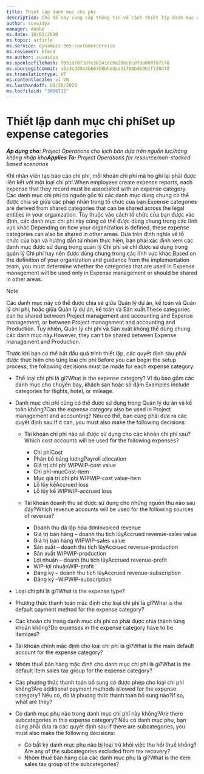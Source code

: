 ```yaml
---
title: Thiết lập danh mục chi phí
description: Chủ đề này cung cấp thông tin về cách thiết lập danh mục chi phí và danh mục chia sẻ cho báo cáo chi phí.
author: suvaidya
manager: Annbe
ms.date: 10/01/2020
ms.topic: article
ms.service: dynamics-365-customerservice
ms.reviewer: kfend
ms.author: suvaidya
ms.openlocfilehash: f051d70f3dfe3b241dc0a206c0cdfda000f87c76
ms.sourcegitcommit: a2c3cd49a3b667b8b5edaa31788b4b9b1f728d78
ms.translationtype: HT
ms.contentlocale: vi-VN
ms.lasthandoff: 09/28/2020
ms.locfileid: "3896712"
---
```

# <a name="set-up-expense-categories"></a><span data-ttu-id="2ffbe-103">Thiết lập danh mục chi phí</span><span class="sxs-lookup"><span data-stu-id="2ffbe-103">Set up expense categories</span></span>

<span data-ttu-id="2ffbe-104">_**Áp dụng cho:** Project Operations cho kịch bản dựa trên nguồn lực/hàng không nhập kho_</span><span class="sxs-lookup"><span data-stu-id="2ffbe-104">_**Applies To:** Project Operations for resource/non-stocked based scenarios_</span></span>

<span data-ttu-id="2ffbe-105">Khi nhân viên tạo báo cáo chi phí, mỗi khoản chi phí mà họ ghi lại phải được liên kết với một loại chi phí.</span><span class="sxs-lookup"><span data-stu-id="2ffbe-105">When employees create expense reports, each expense that they record must be associated with an expense category.</span></span> <span data-ttu-id="2ffbe-106">Các danh mục chi phí có nguồn gốc từ các danh mục dùng chung có thể được chia sẻ giữa các pháp nhân trong tổ chức của bạn.</span><span class="sxs-lookup"><span data-stu-id="2ffbe-106">Expense categories are derived from shared categories that can be shared across the legal entities in your organization.</span></span> <span data-ttu-id="2ffbe-107">Tùy thuộc vào cách tổ chức của bạn được xác định, các danh mục chi phí này cũng có thể được dùng chung trong các lĩnh vực khác.</span><span class="sxs-lookup"><span data-stu-id="2ffbe-107">Depending on how your organization is defined, these expense categories can also be shared in other areas.</span></span> <span data-ttu-id="2ffbe-108">Dựa trên định nghĩa về tổ chức của bạn và hướng dẫn từ nhóm thực hiện, bạn phải xác định xem các danh mục được sử dụng trong quản lý Chi phí sẽ chỉ được sử dụng trong quản lý Chi phí hay nên được dùng chung trong các lĩnh vực khác.</span><span class="sxs-lookup"><span data-stu-id="2ffbe-108">Based on the definition of your organization and guidance from the implementation team, you must determine whether the categories that are used in Expense management will be used only in Expense management or should be shared in other areas.</span></span>

> [!NOTE]
> <span data-ttu-id="2ffbe-109">Các danh mục này có thể được chia sẻ giữa Quản lý dự án, kế toán và Quản lý chi phí, hoặc giữa Quản lý dự án, kế toán và Sản xuất.</span><span class="sxs-lookup"><span data-stu-id="2ffbe-109">These categories can be shared between Project management and accounting and Expense management, or between Project management and accounting and Production.</span></span> <span data-ttu-id="2ffbe-110">Tuy nhiên, Quản lý chi phí và Sản xuất không thể dùng chung các danh mục này.</span><span class="sxs-lookup"><span data-stu-id="2ffbe-110">However, they can't be shared between Expense management and Production.</span></span>

<span data-ttu-id="2ffbe-111">Trước khi bạn có thể bắt đầu quá trình thiết lập, các quyết định sau phải được thực hiện cho từng loại chi phí:</span><span class="sxs-lookup"><span data-stu-id="2ffbe-111">Before you can begin the setup process, the following decisions must be made for each expense category:</span></span>

- <span data-ttu-id="2ffbe-112">Thể loại chi phí là gì?</span><span class="sxs-lookup"><span data-stu-id="2ffbe-112">What is the expense category?</span></span> <span data-ttu-id="2ffbe-113">Ví dụ bao gồm các danh mục cho chuyến bay, khách sạn hoặc số dặm.</span><span class="sxs-lookup"><span data-stu-id="2ffbe-113">Examples include categories for flights, hotel, or mileage.</span></span>
- <span data-ttu-id="2ffbe-114">Danh mục chi phí cũng có thể được sử dụng trong Quản lý dự án và kế toán không?</span><span class="sxs-lookup"><span data-stu-id="2ffbe-114">Can the expense category also be used in Project management and accounting?</span></span> <span data-ttu-id="2ffbe-115">Nếu có thể, bạn cũng phải đưa ra các quyết định sau:</span><span class="sxs-lookup"><span data-stu-id="2ffbe-115">If it can, you must also make the following decisions:</span></span>

    - <span data-ttu-id="2ffbe-116">Tài khoản chi phí nào sẽ được sử dụng cho các khoản chi phí sau?</span><span class="sxs-lookup"><span data-stu-id="2ffbe-116">Which cost accounts will be used for the following expenses?</span></span>

        - <span data-ttu-id="2ffbe-117">Chi phí</span><span class="sxs-lookup"><span data-stu-id="2ffbe-117">Cost</span></span>
        - <span data-ttu-id="2ffbe-118">Phân bổ bảng lương</span><span class="sxs-lookup"><span data-stu-id="2ffbe-118">Payroll allocation</span></span>
        - <span data-ttu-id="2ffbe-119">Giá trị chi phí WIP</span><span class="sxs-lookup"><span data-stu-id="2ffbe-119">WIP-cost value</span></span>
        - <span data-ttu-id="2ffbe-120">Chi phí-mục</span><span class="sxs-lookup"><span data-stu-id="2ffbe-120">Cost-item</span></span>
        - <span data-ttu-id="2ffbe-121">Mục giá trị chi phí WIP</span><span class="sxs-lookup"><span data-stu-id="2ffbe-121">WIP-cost value-item</span></span>
        - <span data-ttu-id="2ffbe-122">Lỗ lũy kế</span><span class="sxs-lookup"><span data-stu-id="2ffbe-122">Accrued loss</span></span>
        - <span data-ttu-id="2ffbe-123">Lỗ lũy kế WIP</span><span class="sxs-lookup"><span data-stu-id="2ffbe-123">WIP-accrued loss</span></span>

    - <span data-ttu-id="2ffbe-124">Tài khoản doanh thu sẽ được sử dụng cho những nguồn thu nào sau đây?</span><span class="sxs-lookup"><span data-stu-id="2ffbe-124">Which revenue accounts will be used for the following sources of revenue?</span></span>

        - <span data-ttu-id="2ffbe-125">Doanh thu đã lập hóa đơn</span><span class="sxs-lookup"><span data-stu-id="2ffbe-125">Invoiced revenue</span></span>
        - <span data-ttu-id="2ffbe-126">Giá trị bán hàng – doanh thu tích lũy</span><span class="sxs-lookup"><span data-stu-id="2ffbe-126">Accrued revenue-sales value</span></span>
        - <span data-ttu-id="2ffbe-127">Giá trị bán hàng WIP</span><span class="sxs-lookup"><span data-stu-id="2ffbe-127">WIP-sales value</span></span>
        - <span data-ttu-id="2ffbe-128">Sản xuất – doanh thu tích lũy</span><span class="sxs-lookup"><span data-stu-id="2ffbe-128">Accrued revenue-production</span></span>
        - <span data-ttu-id="2ffbe-129">Sản xuất WIP</span><span class="sxs-lookup"><span data-stu-id="2ffbe-129">WIP-production</span></span>
        - <span data-ttu-id="2ffbe-130">Lợi nhuận – doanh thu tích lũy</span><span class="sxs-lookup"><span data-stu-id="2ffbe-130">Accrued revenue-profit</span></span>
        - <span data-ttu-id="2ffbe-131">WIP-lợi nhuận</span><span class="sxs-lookup"><span data-stu-id="2ffbe-131">WIP-profit</span></span>
        - <span data-ttu-id="2ffbe-132">Đăng ký – doanh thu tích lũy</span><span class="sxs-lookup"><span data-stu-id="2ffbe-132">Accrued revenue-subscription</span></span>
        - <span data-ttu-id="2ffbe-133">Đăng ký –WIP</span><span class="sxs-lookup"><span data-stu-id="2ffbe-133">WIP-subscription</span></span>

- <span data-ttu-id="2ffbe-134">Loại chi phí là gì?</span><span class="sxs-lookup"><span data-stu-id="2ffbe-134">What is the expense type?</span></span>
- <span data-ttu-id="2ffbe-135">Phương thức thanh toán mặc định cho loại chi phí là gì?</span><span class="sxs-lookup"><span data-stu-id="2ffbe-135">What is the default payment method for the expense category?</span></span>
- <span data-ttu-id="2ffbe-136">Các khoản chi trong danh mục chi phí có phải được chia thành từng khoản không?</span><span class="sxs-lookup"><span data-stu-id="2ffbe-136">Do expenses in the expense category have to be itemized?</span></span>
- <span data-ttu-id="2ffbe-137">Tài khoản chính mặc định cho loại chi phí là gì?</span><span class="sxs-lookup"><span data-stu-id="2ffbe-137">What is the main default account for the expense category?</span></span>
- <span data-ttu-id="2ffbe-138">Nhóm thuế bán hàng mặc định cho danh mục chi phí là gì?</span><span class="sxs-lookup"><span data-stu-id="2ffbe-138">What is the default item sales tax group for the expense category?</span></span>
- <span data-ttu-id="2ffbe-139">Các phương thức thanh toán bổ sung có được phép cho loại chi phí không?</span><span class="sxs-lookup"><span data-stu-id="2ffbe-139">Are additional payment methods allowed for the expense category?</span></span> <span data-ttu-id="2ffbe-140">Nếu có, đó là phương thức thanh toán bổ sung nào?</span><span class="sxs-lookup"><span data-stu-id="2ffbe-140">If so, what are they?</span></span>
- <span data-ttu-id="2ffbe-141">Có danh mục phụ nào trong danh mục chi phí này không?</span><span class="sxs-lookup"><span data-stu-id="2ffbe-141">Are there subcategories in this expense category?</span></span> <span data-ttu-id="2ffbe-142">Nếu có danh mục phụ, bạn cũng phải đưa ra các quyết định sau:</span><span class="sxs-lookup"><span data-stu-id="2ffbe-142">If there are subcategories, you must also make the following decisions:</span></span>

    - <span data-ttu-id="2ffbe-143">Có bất kỳ danh mục phụ nào bị loại trừ khỏi việc thu hồi thuế không?</span><span class="sxs-lookup"><span data-stu-id="2ffbe-143">Are any of the subcategories excluded from tax recovery?</span></span>
    - <span data-ttu-id="2ffbe-144">Nhóm thuế bán hàng của các danh mục phụ là gì?</span><span class="sxs-lookup"><span data-stu-id="2ffbe-144">What is the item sales tax group of the subcategories?</span></span>
